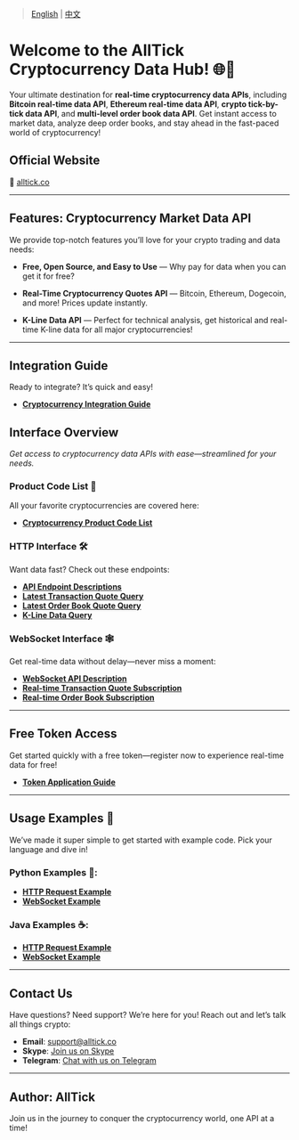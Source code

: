 > [English](./README.md) | [中文](./README_cn.md)

# Welcome to the AllTick Cryptocurrency Data Hub! 🌐💸

Your ultimate destination for **real-time cryptocurrency data APIs**, including **Bitcoin real-time data API**, **Ethereum real-time data API**, **crypto tick-by-tick data API**, and **multi-level order book data API**. Get instant access to market data, analyze deep order books, and stay ahead in the fast-paced world of cryptocurrency!

## Official Website
🚀 [alltick.co](https://alltick.co)

---

## Features: Cryptocurrency Market Data API

We provide top-notch features you’ll love for your crypto trading and data needs:

- **Free, Open Source, and Easy to Use** — Why pay for data when you can get it for free?

- **Real-Time Cryptocurrency Quotes API** — Bitcoin, Ethereum, Dogecoin, and more! Prices update instantly.

- **K-Line Data API** — Perfect for technical analysis, get historical and real-time K-line data for all major cryptocurrencies!

---

## Integration Guide

Ready to integrate? It’s quick and easy!
- **[Cryptocurrency Integration Guide](./access_guide.md)**

## Interface Overview
*Get access to cryptocurrency data APIs with ease—streamlined for your needs.*

### Product Code List 🍷
All your favorite cryptocurrencies are covered here:
- **[Cryptocurrency Product Code List](./product_code_list_cryptocurrency.md)**

### HTTP Interface 🛠️
Want data fast? Check out these endpoints:
- **[API Endpoint Descriptions](./http_interface/api_address_description.md)**
- **[Latest Transaction Quote Query](./http_interface/latest_transaction_price_query.md)**
- **[Latest Order Book Quote Query](./http_interface/latest_order_book_price_query.md)**
- **[K-Line Data Query](./http_interface/kline_query.md)**

### WebSocket Interface 🕸️
Get real-time data without delay—never miss a moment:
- **[WebSocket API Description](./websocket_interface/api_address_description.md)**
- **[Real-time Transaction Quote Subscription](./websocket_interface/realtime_transaction_quote_subscription.md)**
- **[Real-time Order Book Subscription](./websocket_interface/realtime_order_book_quote_subscription.md)**

---

## Free Token Access
Get started quickly with a free token—register now to experience real-time data for free!  
- **[Token Application Guide](./token_application.md)**

---

## Usage Examples 🎉
We’ve made it super simple to get started with example code. Pick your language and dive in!

### Python Examples 🐍:
- **[HTTP Request Example](./Examples/Python/http_python_example.py)**
- **[WebSocket Example](./Examples/Python/websocket_python_example.py)**

### Java Examples ☕:
- **[HTTP Request Example](./Examples/Java/HttpJavaExample.java)**
- **[WebSocket Example](./Examples/Java/WebSocketJavaExample.java)**

---

## Contact Us
Have questions? Need support? We’re here for you! Reach out and let’s talk all things crypto:
- **Email**: support@alltick.co
- **Skype**: [Join us on Skype](https://join.skype.com/invite/xokTc695huNu)
- **Telegram**: [Chat with us on Telegram](https://t.me/alltick001)

--- 

## Author: AllTick
Join us in the journey to conquer the cryptocurrency world, one API at a time!
